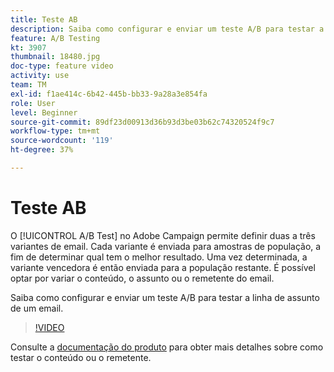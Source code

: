 ```yaml
---
title: Teste AB
description: Saiba como configurar e enviar um teste A/B para testar a linha de assunto de um email.
feature: A/B Testing
kt: 3907
thumbnail: 18480.jpg
doc-type: feature video
activity: use
team: TM
exl-id: f1ae414c-6b42-445b-bb33-9a28a3e854fa
role: User
level: Beginner
source-git-commit: 89df23d00913d36b93d3be03b62c74320524f9c7
workflow-type: tm+mt
source-wordcount: '119'
ht-degree: 37%

---
```


# Teste AB

O [!UICONTROL A/B Test] no Adobe Campaign permite definir duas a três variantes de email. Cada variante é enviada para amostras de população, a fim de determinar qual tem o melhor resultado. Uma vez determinada, a variante vencedora é então enviada para a população restante. É possível optar por variar o conteúdo, o assunto ou o remetente do email.

Saiba como configurar e enviar um teste A/B para testar a linha de assunto de um email.

>[!VIDEO](https://video.tv.adobe.com/v/18480?quality=12&learn=on)

Consulte a [documentação do produto](https://experienceleague.adobe.com/docs/campaign-standard/using/communication-channels/email-messages/designing-an-a-b-test-email.html) para obter mais detalhes sobre como testar o conteúdo ou o remetente.
